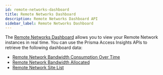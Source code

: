 ```yaml
---
id: remote-networks-dashboard
title: Remote Networks Dashboard
description: Remote Networks Dashboard API
sidebar_label: Remote Networks Dashboard
---
```


The [Remote Networks Dashboard](https://docs.paloaltonetworks.com/prisma/prisma-access/prisma-access-insights/insights/remote-networks-dashboard)
allows you to view your Remote Network instances in real time. You can use the Prisma Access Insights
APIs to retrieve the following dashboard data:

* [Remote Network Bandwidth Consumption Over Time](/access/docs/insights/examples/remote-networks-dashboard/rn-tunnel-status)
* [Remote Network Bandwidth Allocated](/access/docs/insights/examples/remote-networks-dashboard/rn-bandwidth-allocated)
* [Remote Network Site List](/access/docs/insights/examples/remote-networks-dashboard/rn-list)
